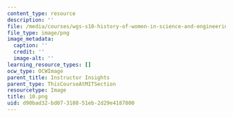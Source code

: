 ```yaml
---
content_type: resource
description: ''
file: /media/courses/wgs-s10-history-of-women-in-science-and-engineering-fall-2017/d90bad32bd07310851eb2d29e4187800_10.png
file_type: image/png
image_metadata:
  caption: ''
  credit: ''
  image-alt: ''
learning_resource_types: []
ocw_type: OCWImage
parent_title: Instructor Insights
parent_type: ThisCourseAtMITSection
resourcetype: Image
title: 10.png
uid: d90bad32-bd07-3108-51eb-2d29e4187800
---
```

